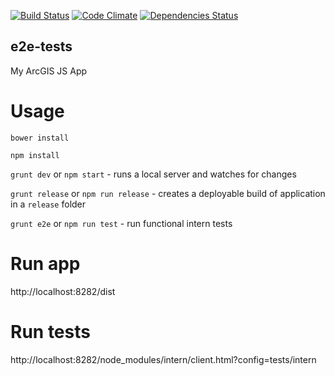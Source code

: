 [![Build Status](https://travis-ci.org/username/repo.svg?branch=master)](https://travis-ci.org/username/repo)
[![Code Climate](https://codeclimate.com/github/SwampGuzzler/arcgis-js-e2e/badges/gpa.svg)](https://codeclimate.com/github/SwampGuzzler/arcgis-js-e2e)
[![Dependencies Status](https://david-dm.org/username/repo.svg)](https://david-dm.org/username/repo)
## e2e-tests
My ArcGIS JS App

# Usage
`bower install`

`npm install`

`grunt dev` or `npm start` - runs a local server and watches for changes

`grunt release` or `npm run release` - creates a deployable build of application in a `release` folder

`grunt e2e` or `npm run test` - run functional intern tests

# Run app
http://localhost:8282/dist

# Run tests
http://localhost:8282/node_modules/intern/client.html?config=tests/intern
